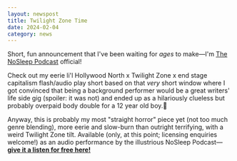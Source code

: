 ```yaml
---
layout: newspost
title: Twilight Zone Time
date: 2024-02-04
category: news
---
```


Short, fun announcement that I've been waiting for *ages* to make—I'm [The NoSleep Podcast](https://www.thenosleeppodcast.com/episodes/s20/20x17) official!

Check out my eerie li'l Hollywood North x Twilight Zone x end stage capitalism flash/audio play short based on that *very* short window where I got convinced that being a background performer would be a great writers' life side gig (spoiler: it was not) and ended up as a hilariously clueless but probably overpaid body double for a 12 year old boy.🫠

Anyway, this is probably my most "straight horror" piece yet (not too much genre blending), more eerie and slow-burn than outright terrifying, with a weird Twilight Zone tilt. Available (only, at this point; licensing enquiries welcome!) as an audio performance by the illustrious NoSleep Podcast—**[give it a listen for free here!](https://www.thenosleeppodcast.com/episodes/s20/20x17)**
